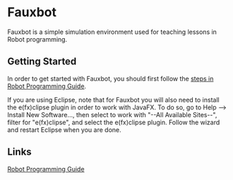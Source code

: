 # Fauxbot

Fauxbot is a simple simulation environment used for teaching lessons in Robot programming.

## Getting Started
In order to get started with Fauxbot, you should first follow the [steps in Robot Programming Guide](/Robot%20Programming%20Guide.md#setting-up-your-environment).

If you are using Eclipse, note that for Fauxbot you will also need to install the e(fx)clipse plugin in order to work with JavaFX.  To do so, go to Help --> Install New Software..., then select to work with "--All Available Sites--", filter for "e(fx)clipse", and select the e(fx)clipse plugin.  Follow the wizard and restart Eclipse when you are done.

## Links
[Robot Programming Guide](/Robot%20Programming%20Guide.md)
